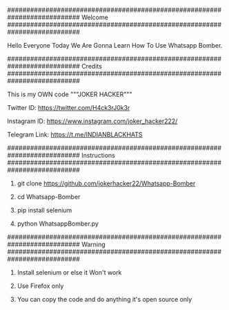 
###########################################################################
				Welcome
###########################################################################

Hello Everyone Today We Are Gonna Learn How To Use Whatsapp Bomber.

###########################################################################
				Credits
###########################################################################

This is my OWN code """JOKER HACKER"""

Twitter ID: https://twitter.com/H4ck3rJ0k3r

Instagram ID: https://www.instagram.com/joker_hacker222/

Telegram Link: https://t.me/INDIANBLACKHATS

###########################################################################
				Instructions
###########################################################################

1. git clone https://github.com/jokerhacker22/Whatsapp-Bomber

2. cd Whatsapp-Bomber

3. pip install selenium

4. python WhatsappBomber.py

###########################################################################
				Warning
###########################################################################

1. Install selenium or else it Won't work

2. Use Firefox only

3. You can copy the code and do anything it's open source only
